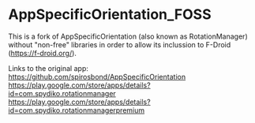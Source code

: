 AppSpecificOrientation_FOSS
===========================
 
This is a fork of AppSpecificOrientation (also known as RotationManager) without "non-free" libraries in order to allow its inclussion to F-Droid (https://f-droid.org/).

Links to the original app: 
https://github.com/spirosbond/AppSpecificOrientation
https://play.google.com/store/apps/details?id=com.spydiko.rotationmanager
https://play.google.com/store/apps/details?id=com.spydiko.rotationmanagerpremium
